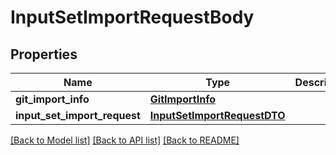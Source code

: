 # InputSetImportRequestBody

## Properties
Name | Type | Description | Notes
------------ | ------------- | ------------- | -------------
**git_import_info** | [**GitImportInfo**](GitImportInfo.md) |  | [optional] 
**input_set_import_request** | [**InputSetImportRequestDTO**](InputSetImportRequestDTO.md) |  | [optional] 

[[Back to Model list]](../README.md#documentation-for-models) [[Back to API list]](../README.md#documentation-for-api-endpoints) [[Back to README]](../README.md)

